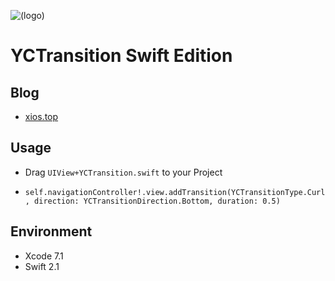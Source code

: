 ![(logo)](http://images2015.cnblogs.com/blog/627165/201512/627165-20151208150601246-154139815.jpg)
# YCTransition Swift Edition

## Blog
* [xios.top](http://xios.top/ "牛逼的iOS博客")

## Usage
* Drag `UIView+YCTransition.swift` to your Project

* `self.navigationController!.view.addTransition(YCTransitionType.Curl, direction: YCTransitionDirection.Bottom, duration: 0.5)`

## Environment
* Xcode 7.1 
* Swift 2.1

